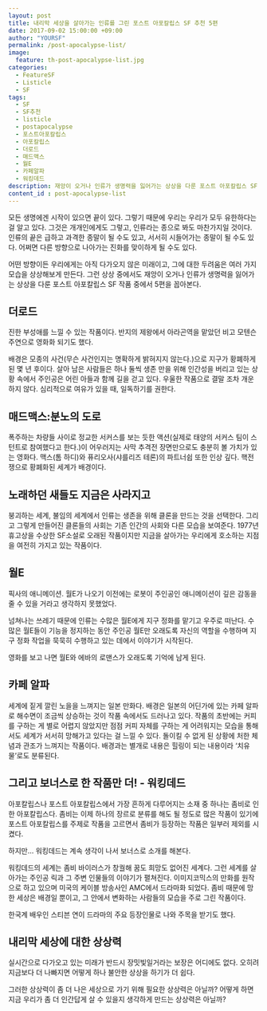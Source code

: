 ```yaml
---
layout: post
title: 내리막 세상을 살아가는 인류를 그린 포스트 아포칼립스 SF 추천 5편
date: 2017-09-02 15:00:00 +09:00
author: "YOURSF"
permalink: /post-apocalypse-list/
image:
  feature: th-post-apocalypse-list.jpg
categories:
  - FeatureSF
  - Listicle
  - SF
tags:
  - SF
  - SF추천
  - listicle
  - postapocalypse
  - 포스트아포칼립스
  - 아포칼립스
  - 더로드
  - 매드맥스
  - 월E
  - 카페알파
  - 워킹데드
description: 재앙이 오거나 인류가 생명력을 잃어가는 상상을 다룬 포스트 아포칼립스 SF 작품 5편 추천! 모든 생명에겐 시작이 있으면 끝이 있다. 그렇기 때문에 우리는 우리가 모두 유한하다는 걸 알고 있다. 그것은 개개인에게도 그렇고, 인류라는 종으로 봐도 마찬가지일 것이다. 인류의 끝은 급하고 과격한 종말이 될 수도 있고, 서서히 시들어가는 종말이 될 수도 있다. 어쩌면 다른 방향으로 나아가는 진화를 맞이하게 될 수도 있다. 어떤 방향이든 우리에게는 아직 다가오지 않은 미래이고, 그에 대한 두려움은 여러 가지 모습을 상상해보게 만든다. 
content_id : post-apocalypse-list
---
```


모든 생명에겐 시작이 있으면 끝이 있다. 그렇기 때문에 우리는 우리가 모두 유한하다는 걸 알고 있다. 그것은 개개인에게도 그렇고, 인류라는 종으로 봐도 마찬가지일 것이다. 인류의 끝은 급하고 과격한 종말이 될 수도 있고, 서서히 시들어가는 종말이 될 수도 있다. 어쩌면 다른 방향으로 나아가는 진화를 맞이하게 될 수도 있다. 

어떤 방향이든 우리에게는 아직 다가오지 않은 미래이고, 그에 대한 두려움은 여러 가지 모습을 상상해보게 만든다. 그런 상상 중에서도 재앙이 오거나 인류가 생명력을 잃어가는 상상을 다룬 포스트 아포칼립스 SF 작품 중에서 5편을 꼽아본다.

## 더로드

진한 부성애를 느낄 수 있는 작품이다. 반지의 제왕에서 아라곤역을 맡았던 비고 모텐슨 주연으로 영화화 되기도 했다. 

배경은 모종의 사건(무슨 사건인지는 명확하게 밝혀지지 않는다.)으로 지구가 황폐하게 된 몇 년 후이다. 살아 남은 사람들은 하나 둘씩 생존 만을 위해 인간성을 버리고 있는 상황 속에서 주인공은 어린 아들과 함께 길을 걷고 있다. 우울한 작품으로 결말 조차 개운하지 않다. 심리적으로 여유가 있을 때, 일독하기를 권한다.

## 매드맥스:분노의 도로

폭주하는 차량들 사이로 정교한 서커스를 보는 듯한 액션(실제로 태양의 서커스 팀이 스턴트로 참여했다고 한다.)이 어우러지는 사막 추격전 장면만으로도 충분히 볼 가치가 있는 영화다. 맥스(톰 하디)와 퓨리오사(샤를리즈 테론)의 파트너쉽 또한 인상 깊다. 핵전쟁으로 황폐화된 세계가 배경이다.

## 노래하던 새들도 지금은 사라지고

붕괴하는 세계, 불임의 세계에서 인류는 생존을 위해 클론을 만드는 것을 선택한다. 그리고 그렇게 만들어진 클론들의 사회는 기존 인간의 사회와 다른 모습을 보여준다. 1977년 휴고상을 수상한 SF소설로 오래된 작품이지만 지금을 살아가는 우리에게 호소하는 지점을 여전히 가지고 있는 작품이다. 

## 월E

픽사의 애니메이션. 월E가 나오기 이전에는 로봇이 주인공인 애니메이션이 깊은 감동을 줄 수 있을 거라고 생각하지 못했었다.

넘쳐나는 쓰레기 때문에 인류는 수많은 월E에게 지구 정화를 맡기고 우주로 떠난다. 수많은 월E들이 기능을 정지하는 동안 주인공 월E만 오래도록 자신의 역할을 수행하며 지구 정화 작업을 묵묵히 수행하고 있는 데에서 이야기가 시작된다. 

영화를 보고 나면 월E와 에바의 로맨스가 오래도록 기억에 남게 된다.

## 카페 알파

세계에 짙게 깔린 노을을 느껴지는 일본 만화다. 배경은 일본의 어딘가에 있는 카페 알파로 해수면이 조금씩 상승하는 것이 작품 속에서도 드러나고 있다. 작품의 초반에는 커피를 구하는 게 별로 어렵지 않았지만 점점 커피 자체를 구하는 게 어려워지는 모습을 통해서도 세계가 서서히 망해가고 있다는 걸 느낄 수 있다. 돌이킬 수 없게 된 상황에 처한 체념과 관조가 느껴지는 작품이다. 배경과는 별개로 내용은 힐링이 되는 내용이라 ‘치유물’로도 분류된다. 

## 그리고 보너스로 한 작품만 더! - 워킹데드

아포칼립스나 포스트 아포칼립스에서 가장 흔하게 다루어지는 소재 중 하나는 좀비로 인한 아포칼립스다. 좀비는 이제 하나의 장르로 분류를 해도 될 정도로 많은 작품이 있기에 포스트 아포칼립스를 주제로 작품을 고르면서 좀비가 등장하는 작품은 일부러 제외를 시켰다.

하지만… 워킹데드는 계속 생각이 나서 보너스로 소개를 해본다. 

워킹데드의 세계는 좀비 바이러스가 창궐해 꿈도 희망도 없어진 세계다. 그런 세계를 살아가는 주인공 릭과 그 주변 인물들의 이야기가 펼쳐진다. 이미지코믹스의 만화를 원작으로 하고 있으며 미국의 케이블 방송사인 AMC에서 드라마화 되었다. 좀비 때문에 망한 세상은 배경일 뿐이고, 그 안에서 변화하는 사람들의 모습을 주로 그린 작품이다. 

한국계 배우인 스티븐 연이 드라마의 주요 등장인물로 나와 주목을 받기도 했다. 

## 내리막 세상에 대한 상상력

실시간으로 다가오고 있는 미래가 반드시 장밋빛일거라는 보장은 어디에도 없다. 오히려 지금보다 더 나빠지면 어떻게 하나 불안한 상상을 하기가 더 쉽다.

그러한 상상력이 좀 더 나은 세상으로 가기 위해 필요한 상상력은 아닐까? 어떻게 하면 지금 우리가 좀 더 인간답게 살 수 있을지 생각하게 만드는 상상력은 아닐까?

